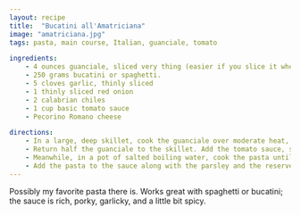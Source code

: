 ```yaml
---
layout: recipe
title:  "Bucatini all'Amatriciana"
image: "amatriciana.jpg"
tags: pasta, main course, Italian, guanciale, tomato

ingredients:
    - 4 ounces guanciale, sliced very thing (easier if you slice it when it's frozen)
    - 250 grams bucatini or spaghetti.
    - 5 cloves garlic, thinly sliced
    - 1 thinly sliced red onion
    - 2 calabrian chiles
    - 1 cup basic tomato sauce
    - Pecorino Romano cheese

directions:
    - In a large, deep skillet, cook the guanciale over moderate heat, stirring frequently, until lightly browned, about 6 minutes. Using a slotted spoon, transfer the pancetta to a plate. Pour off all but 2 tablespoons of the fat in the skillet. Add the onion, garlic and crushed red pepper and cook over moderately high heat, stirring occasionally, until the onion is lightly browned, about 6 minutes. 
    - Return half the guanciale to the skillet. Add the tomato sauce, season with salt and simmer until very thick, about 10 minutes.
    - Meanwhile, in a pot of salted boiling water, cook the pasta until about one minute shy of al dente. Drain the pasta, reserving 1/2 cup of the cooking water.
    - Add the pasta to the sauce along with the parsley and the reserved cooking water and stir over moderately high heat until the pasta is evenly coated, 2 minutes. Serve the pasta in bowls, passing the cheese at the table.
---
```

Possibly my favorite pasta there is.  Works great with spaghetti or bucatini; the sauce is rich, porky, garlicky, and a little bit spicy.  
